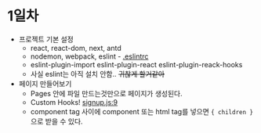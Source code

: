 # 1일차
* 프로젝트 기본 설정
  * react, react-dom, next, antd
  * nodemon, webpack, eslint - [.eslintrc](./.eslintrc)
  * eslint-plugin-import eslint-plugin-react eslint-plugin-reack-hooks
  * 사실 eslint는 아직 설치 안함.. ~~귀찮게 할거같아~~
* 페이지 만들어보기
  * Pages 안에 파일 만드는것만으로 페이지가 생성된다.
  * Custom Hooks! [signup.js:9](./pages/signup.js)
  * component tag 사이에 component 또는 html tag를 넣으면 `{ children }`으로 받을 수 있다.
